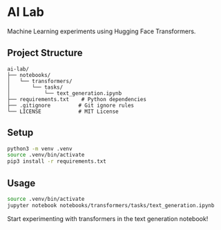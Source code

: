 # AI Lab

Machine Learning experiments using Hugging Face Transformers.

## Project Structure

```
ai-lab/
├── notebooks/
│   └── transformers/
│       └── tasks/
│           └── text_generation.ipynb
├── requirements.txt    # Python dependencies
├── .gitignore         # Git ignore rules
└── LICENSE            # MIT License
```

## Setup

```bash
python3 -m venv .venv
source .venv/bin/activate
pip3 install -r requirements.txt
```

## Usage

```bash
source .venv/bin/activate
jupyter notebook notebooks/transformers/tasks/text_generation.ipynb
```

Start experimenting with transformers in the text generation notebook!